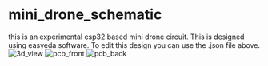 # mini_drone_schematic
this is an experimental esp32 based mini drone circuit. This is designed using easyeda software. To edit this design you can use the .json file above.
![3d_view](https://github.com/user-attachments/assets/0c8cd01d-9d25-46f5-a265-2342b2d51ed6)
![pcb_front](https://github.com/user-attachments/assets/c1230195-8442-4df2-9912-d2bf155cf7d9)
![pcb_back](https://github.com/user-attachments/assets/cc767972-3c52-464c-bd49-d8c5fae03a1a)

